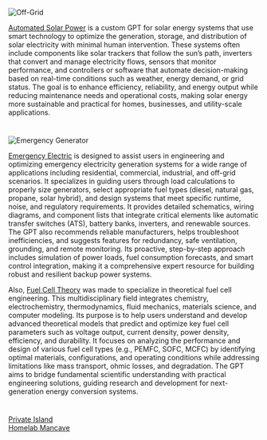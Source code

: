 ![Off-Grid](https://github.com/user-attachments/assets/74a0f18f-7f00-4566-8f3d-b57c0809e8a5)

[Automated Solar Power](https://chatgpt.com/g/g-5FdYQrXwA-automated-solar-power) is a custom GPT for solar energy systems that use smart technology to optimize the generation, storage, and distribution of solar electricity with minimal human intervention. These systems often include components like solar trackers that follow the sun’s path, inverters that convert and manage electricity flows, sensors that monitor performance, and controllers or software that automate decision-making based on real-time conditions such as weather, energy demand, or grid status. The goal is to enhance efficiency, reliability, and energy output while reducing maintenance needs and operational costs, making solar energy more sustainable and practical for homes, businesses, and utility-scale applications.

#

![Emergency Generator](https://github.com/user-attachments/assets/549ada36-1ee7-444a-9812-9e0ef5a94bfa)

[Emergency Electric](https://chatgpt.com/g/g-68509555db4c81918954cf3239ed6eaa-emergency-electric) is designed to assist users in engineering and optimizing emergency electricity generation systems for a wide range of applications including residential, commercial, industrial, and off-grid scenarios. It specializes in guiding users through load calculations to properly size generators, select appropriate fuel types (diesel, natural gas, propane, solar hybrid), and design systems that meet specific runtime, noise, and regulatory requirements. It provides detailed schematics, wiring diagrams, and component lists that integrate critical elements like automatic transfer switches (ATS), battery banks, inverters, and renewable sources. The GPT also recommends reliable manufacturers, helps troubleshoot inefficiencies, and suggests features for redundancy, safe ventilation, grounding, and remote monitoring. Its proactive, step-by-step approach includes simulation of power loads, fuel consumption forecasts, and smart control integration, making it a comprehensive expert resource for building robust and resilient backup power systems.

Also, [Fuel Cell Theory](https://chatgpt.com/g/g-685895cf96fc8191944051bc2cb3405d-fuel-cell-theory) was made to specialize in theoretical fuel cell engineering. This multidisciplinary field integrates chemistry, electrochemistry, thermodynamics, fluid mechanics, materials science, and computer modeling. Its purpose is to help users understand and develop advanced theoretical models that predict and optimize key fuel cell parameters such as voltage output, current density, power density, efficiency, and durability. It focuses on analyzing the performance and design of various fuel cell types (e.g., PEMFC, SOFC, MCFC) by identifying optimal materials, configurations, and operating conditions while addressing limitations like mass transport, ohmic losses, and degradation. The GPT aims to bridge fundamental scientific understanding with practical engineering solutions, guiding research and development for next-generation energy conversion systems.

#

[Private Island](https://github.com/sourceduty/Private_Island)
<br>
[Homelab Mancave](https://github.com/sourceduty/Homelab_Mancave)
